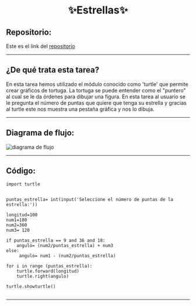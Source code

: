 <h1 align="center">	✨Estrellas✨</h1>

<h2>Repositorio:</h2>

Este es el link del [repositorio](https://github.com/albabernal03/estrella-)

***
<h2>¿De qué trata esta tarea?</h2>

En esta tarea hemos utilizado el módulo conocido como 'turtle' que permite crear gráficos de tortuga. La tortuga se puede entender como el "puntero" al cual se le da órdenes para dibujar una figura. En esta tarea al usuario se le pregunta el número de puntas que quiere que tenga su estrella y gracias al turtle este nos muestra una pestaña gráfica y nos lo dibuja.

***

<h2>Diagrama de flujo:</h2>

![diagrama de flujo](https://user-images.githubusercontent.com/91721875/146825699-743bec85-cc81-46f1-b544-be8df02cbe53.jpg)


***

<h2>Código:</h2>


```
import turtle


puntas_estrella= int(input('Seleccione el número de puntas de la estrella:'))

longitud=100
num1=180
num2=360    
num3= 120

if puntas_estrella == 9 and 36 and 18:
    angulo= (num2/puntas_estrella) + num3
else:
     angulo= num1 - (num2/puntas_estrella)

for i in range (puntas_estrella):
    turtle.forward(longitud)
    turtle.right(angulo)

turtle.showturtle()


```
***
